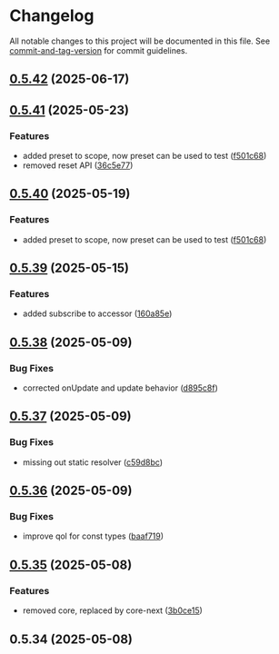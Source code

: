 # Changelog

All notable changes to this project will be documented in this file. See [commit-and-tag-version](https://github.com/absolute-version/commit-and-tag-version) for commit guidelines.

## [0.5.42](https://github.com/pumped-fn/pumped-fn/compare/@pumped-fn/next@0.5.41...@pumped-fn/next@0.5.42) (2025-06-17)

## [0.5.41](https://github.com/pumped-fn/pumped-fn/compare/@pumped-fn/next@0.5.39...@pumped-fn/next@0.5.41) (2025-05-23)


### Features

* added preset to scope, now preset can be used to test ([f501c68](https://github.com/pumped-fn/pumped-fn/commit/f501c68588402624c545649c7da51ecbd502875f))
* removed reset API ([36c5e77](https://github.com/pumped-fn/pumped-fn/commit/36c5e774073b7a94573cebbe7a82a88f64e7a384))

## [0.5.40](https://github.com/pumped-fn/pumped-fn/compare/@pumped-fn/next@0.5.39...@pumped-fn/next@0.5.40) (2025-05-19)


### Features

* added preset to scope, now preset can be used to test ([f501c68](https://github.com/pumped-fn/pumped-fn/commit/f501c68588402624c545649c7da51ecbd502875f))

## [0.5.39](https://github.com/pumped-fn/pumped-fn/compare/@pumped-fn/next@0.5.38...@pumped-fn/next@0.5.39) (2025-05-15)


### Features

* added subscribe to accessor ([160a85e](https://github.com/pumped-fn/pumped-fn/commit/160a85e82911eb890ff5df9ee22c86420419c145))

## [0.5.38](https://github.com/pumped-fn/pumped-fn/compare/@pumped-fn/next@0.5.37...@pumped-fn/next@0.5.38) (2025-05-09)


### Bug Fixes

* corrected onUpdate and update behavior ([d895c8f](https://github.com/pumped-fn/pumped-fn/commit/d895c8f578daffd42e9fb35a94c791aa9a422720))

## [0.5.37](https://github.com/pumped-fn/pumped-fn/compare/@pumped-fn/next@0.5.36...@pumped-fn/next@0.5.37) (2025-05-09)


### Bug Fixes

* missing out static resolver ([c59d8bc](https://github.com/pumped-fn/pumped-fn/commit/c59d8bcc0f78cb1762b2b301d1d01d409d8f19a8))

## [0.5.36](https://github.com/pumped-fn/pumped-fn/compare/@pumped-fn/next@0.5.35...@pumped-fn/next@0.5.36) (2025-05-09)


### Bug Fixes

* improve qol for const types ([baaf719](https://github.com/pumped-fn/pumped-fn/commit/baaf719d306601a2520802a8e01cf20c5a8ddbd6))

## [0.5.35](https://github.com/pumped-fn/pumped-fn/compare/@pumped-fn/next@0.5.34...@pumped-fn/next@0.5.35) (2025-05-08)


### Features

* removed core, replaced by core-next ([3b0ce15](https://github.com/pumped-fn/pumped-fn/commit/3b0ce15333233f287d5f3b0bcfcd90da85a22271))

## 0.5.34 (2025-05-08)
